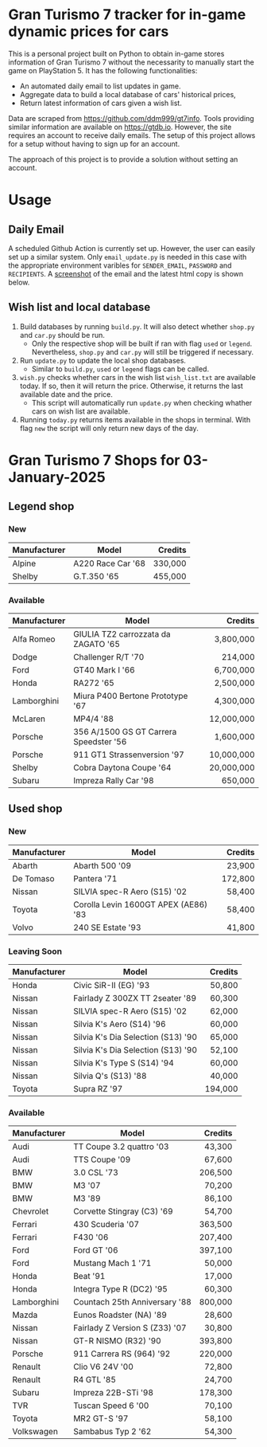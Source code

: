 # Gran Turismo 7 tracker for in-game dynamic prices for cars

This is a personal project built on Python to obtain in-game stores information of Gran Turismo 7 without the necessarity to manually start the game on PlayStation 5. It has the following functionalities:

- An automated daily email to list updates in game.
- Aggregate data to build a local database of cars' historical prices,
- Return latest information of cars given a wish list.

Data are scraped from https://github.com/ddm999/gt7info. Tools providing similar information are available on https://gtdb.io. However, the site requires an account to receive daily emails. The setup of this project allows for a setup without having to sign up for an account.

The approach of this project is to provide a solution without setting an account.

# Usage

## Daily Email

A scheduled Github Action is currently set up. However, the user can easily set up a similar system. Only `email_update.py` is needed in this case with the appropriate environment varibles for `SENDER_EMAIL`, `PASSWORD` and `RECIPIENTS`. A [screenshot](https://raw.githubusercontent.com/marcohoucheng/Gran-Turismo-7-Price-Tracker/main/data/email_screenshot.png) of the email and the latest html copy is shown below.

## Wish list and local database

1. Build databases by running `build.py`. It will also detect whether `shop.py` and `car.py` should be run.
    - Only the respective shop will be built if ran with flag `used` or `legend`. Nevertheless, `shop.py` and `car.py` will still be triggered if necessary.
2. Run `update.py` to update the local shop databases.
    - Similar to `build.py`, `used` or `legend` flags can be called.
3. `wish.py` checks whether cars in the wish list `wish_list.txt` are available today. If so, then it will return the price. Otherwise, it returns the last available date and the price.
    - This script will automatically run `update.py` when checking whather cars on wish list are available.
4. Running `today.py` returns items available in the shops in terminal. With flag `new` the script will only return new days of the day.


# Gran Turismo 7 Shops for 03-January-2025



## Legend shop

### New
 | Manufacturer | Model | Credits |
 | --- | --- | --: |
|Alpine|A220 Race Car '68|330,000|
|Shelby|G.T.350 '65|455,000|

### Available
 | Manufacturer | Model | Credits |
 | --- | --- | --: |
|Alfa Romeo|GIULIA TZ2 carrozzata da ZAGATO '65|3,800,000|
|Dodge|Challenger R/T '70|214,000|
|Ford|GT40 Mark I '66|6,700,000|
|Honda|RA272 '65|2,500,000|
|Lamborghini|Miura P400 Bertone Prototype '67|4,300,000|
|McLaren|MP4/4 '88|12,000,000|
|Porsche|356 A/1500 GS GT Carrera Speedster '56|1,600,000|
|Porsche|911 GT1 Strassenversion '97|10,000,000|
|Shelby|Cobra Daytona Coupe '64|20,000,000|
|Subaru|Impreza Rally Car '98|650,000|


## Used shop

### New
 | Manufacturer | Model | Credits |
 | --- | --- | --: |
|Abarth|Abarth 500 '09|23,900|
|De Tomaso|Pantera '71|172,800|
|Nissan|SILVIA spec-R Aero (S15) '02|58,400|
|Toyota|Corolla Levin 1600GT APEX (AE86) '83|58,400|
|Volvo|240 SE Estate '93|41,800|

### Leaving Soon
 | Manufacturer | Model | Credits |
 | --- | --- | --: |
|Honda|Civic SiR-II (EG) '93|50,800|
|Nissan|Fairlady Z 300ZX TT 2seater '89|60,300|
|Nissan|SILVIA spec-R Aero (S15) '02|62,000|
|Nissan|Silvia K's Aero (S14) '96|60,000|
|Nissan|Silvia K's Dia Selection (S13) '90|65,000|
|Nissan|Silvia K's Dia Selection (S13) '90|52,100|
|Nissan|Silvia K's Type S (S14) '94|60,000|
|Nissan|Silvia Q's (S13) '88|40,000|
|Toyota|Supra RZ '97|194,000|

### Available
 | Manufacturer | Model | Credits |
 | --- | --- | --: |
|Audi|TT Coupe 3.2 quattro '03|43,300|
|Audi|TTS Coupe '09|67,600|
|BMW|3.0 CSL '73|206,500|
|BMW|M3 '07|70,200|
|BMW|M3 '89|86,100|
|Chevrolet|Corvette Stingray (C3) '69|54,700|
|Ferrari|430 Scuderia '07|363,500|
|Ferrari|F430 '06|207,400|
|Ford|Ford GT '06|397,100|
|Ford|Mustang Mach 1 '71|50,000|
|Honda|Beat '91|17,000|
|Honda|Integra Type R (DC2) '95|60,300|
|Lamborghini|Countach 25th Anniversary '88|800,000|
|Mazda|Eunos Roadster (NA) '89|28,600|
|Nissan|Fairlady Z Version S (Z33) '07|30,800|
|Nissan|GT-R NISMO (R32) '90|393,800|
|Porsche|911 Carrera RS (964) '92|220,000|
|Renault|Clio V6 24V '00|72,800|
|Renault|R4 GTL '85|24,700|
|Subaru|Impreza 22B-STi '98|178,300|
|TVR|Tuscan Speed 6 '00|70,100|
|Toyota|MR2 GT-S '97|58,100|
|Volkswagen|Sambabus Typ 2 '62|54,300|
